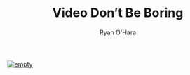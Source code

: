 ﻿---
layout: blog
title: Video Don’t Be Boring
description: You’ve probably heard a lot of people talk about Account Based Selling. Today, I’m going to talk about something a little different. It’s called Campaign Based Selling. Learn how it ramp up your prospecting significantly in this video
coverImage: img/Peacock_Plumage.jpg
publishDate: Jan 18, 2018

author: Ryan O'Hara
authorProfile: Ryan O'Hara has been an early employee at several startups helping them with marketing and prospecting tactics, including Dyn who was acquired by Oracle for $600+ million in 2016. He's had prospecting campaigns featured in Fortune, Mashable, and TheNextWeb. Ryan specializes in branding, business development, prospecting, and coaching people on how to make good digital first impressions. He also mentors two accelerators, The Iron Yard and The Alpha Loft, and hosts The Prospecting Podcast.
authorImage: img/Ryan-OHara-Headshot.png
---

[![empty](/img/being-boring.png)](//play.vidyard.com/4WKkyMCkp27xviGPV7uP6A.html?v=3.1.1)
